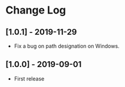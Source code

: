 # Change Log
## [1.0.1] - 2019-11-29
* Fix a bug on path designation on Windows.

## [1.0.0] - 2019-09-01
* First release
